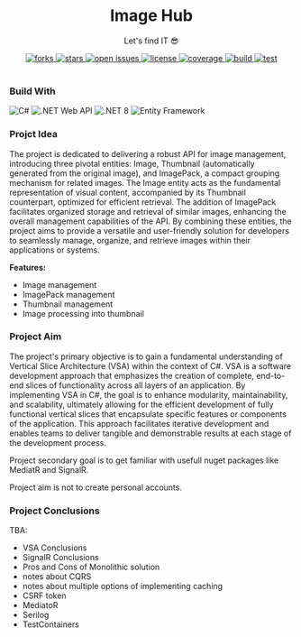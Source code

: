 <div align="center">
  
  <h1> Image Hub </h1>
  <p> Let's find IT 😎 </p>

  <div>
    <a href="https://github.com/psp515/ImageHub/network/members">
      <img src="https://img.shields.io/github/forks/psp515/ImageHub" alt="forks" />
    </a>
    <a href="https://github.com/psp515/ImageHub/stargazers">
      <img src="https://img.shields.io/github/stars/psp515/ImageHub" alt="stars" />
    </a>
    <a href="https://github.com/psp515/ImageHub/issues/">
      <img src="https://img.shields.io/github/issues/psp515/ImageHub" alt="open issues" />
    </a>
    <a href="https://github.com/psp515/ImageHub/blob/master/LICENSE">
      <img src="https://img.shields.io/github/license/psp515/ImageHub" alt="license" />
    </a>
    <a href="https://codecov.io/gh/psp515/ImageHub">
      <img src="https://codecov.io/gh/psp515/ImageHub/graph/badge.svg" alt="coverage" />
    </a>
    <a href="https://github.com/psp515/ImageHub/actions/workflows/BuildDotnet.yml">
      <img src="https://github.com/psp515/ImageHub/actions/workflows/BuildDotnet.yml/badge.svg" alt="build" />
    </a>
    <a href="https://github.com/psp515/ImageHub/actions/workflows/TestDotnet.yml">
      <img src="https://github.com/psp515/ImageHub/actions/workflows/TestDotnet.yml/badge.svg" alt="test" />
    </a>
  </div>
</div>

<br/>

### Build With

![C#](https://img.shields.io/badge/C%23-239120?style=for-the-badge&logo=c-sharp&logoColor=white&style=flat)
![.NET Web API](https://img.shields.io/badge/.NET_Web_API-0089D6?style=for-the-badge&logo=dotnet&logoColor=white&style=flat)
![.NET 8](https://img.shields.io/badge/.NET_8-5C2D91?style=for-the-badge&logo=dotnet&logoColor=white&style=flat)
![Entity Framework](https://img.shields.io/badge/Entity_Framework-0089D6?style=for-the-badge&logo=dotnet&logoColor=white&style=flat)

### Projct Idea

The project is dedicated to delivering a robust API for image management, introducing three pivotal entities: Image, Thumbnail (automatically generated from the original image), and ImagePack, a compact grouping mechanism for related images. The Image entity acts as the fundamental representation of visual content, accompanied by its Thumbnail counterpart, optimized for efficient retrieval. The addition of ImagePack facilitates organized storage and retrieval of similar images, enhancing the overall management capabilities of the API. By combining these entities, the project aims to provide a versatile and user-friendly solution for developers to seamlessly manage, organize, and retrieve images within their applications or systems.

<b>Features:</b>
- Image management
- ImagePack management
- Thumbnail management
- Image processing into thumbnail

### Project Aim

The project's primary objective is to gain a fundamental understanding of Vertical Slice Architecture (VSA) within the context of C#. VSA is a software development approach that emphasizes the creation of complete, end-to-end slices of functionality across all layers of an application. By implementing VSA in C#, the goal is to enhance modularity, maintainability, and scalability, ultimately allowing for the efficient development of fully functional vertical slices that encapsulate specific features or components of the application. This approach facilitates iterative development and enables teams to deliver tangible and demonstrable results at each stage of the development process.

Project secondary goal is to get familiar with usefull nuget packages like MediatR and SignalR.

Project aim is not to create personal accounts.

### Project Conclusions

TBA:
- VSA Conclusions
- SignalR Conclusions
- Pros and Cons of Monolithic solution
- notes about CQRS
- notes about multiple options of implementing caching
- CSRF token
- MediatoR
- Serilog
- TestContainers